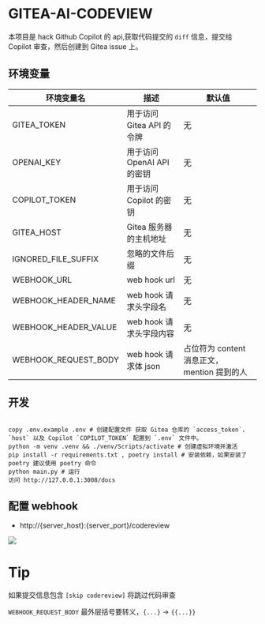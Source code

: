 # GITEA-AI-CODEVIEW

本项目是 hack Github Copilot 的 api,获取代码提交的 `diff` 信息，提交给 Copilot 审查，然后创建到 Gitea issue 上。

## 环境变量

| 环境变量名           | 描述                       | 默认值                                      |
| -------------------- | -------------------------- | ------------------------------------------- |
| GITEA_TOKEN          | 用于访问 Gitea API 的令牌  | 无                                          |
| OPENAI_KEY           | 用于访问 OpenAI API 的密钥 | 无                                          |
| COPILOT_TOKEN        | 用于访问 Copilot 的密钥    | 无                                          |
| GITEA_HOST           | Gitea 服务器的主机地址     | 无                                          |
| IGNORED_FILE_SUFFIX  | 忽略的文件后缀             | 无                                          |
| WEBHOOK_URL          | web hook url               | 无                                          |
| WEBHOOK_HEADER_NAME  | web hook 请求头字段名      | 无                                          |
| WEBHOOK_HEADER_VALUE | web hook 请求头字段内容    | 无                                          |
| WEBHOOK_REQUEST_BODY | web hook 请求体 json       | 占位符为 content 消息正文，mention 提到的人 |

## 开发

```shell

copy .env.example .env # 创建配置文件 获取 Gitea 仓库的 `access_token`， `host` 以及 Copilot `COPILOT_TOKEN` 配置到 `.env` 文件中。
python -m venv .venv && ./venv/Scripts/activate # 创建虚拟环境并激活
pip install -r requirements.txt , poetry install # 安装依赖，如果安装了 poetry 建议使用 poetry 命令
python main.py # 运行
访问 http://127.0.0.1:3008/docs

```

## 配置 webhook

-   http://{server_host}:{server_port}/codereview

![](./doc/hook.png)

# Tip

如果提交信息包含 `[skip codereview]` 将跳过代码审查

`WEBHOOK_REQUEST_BODY` 最外层括号要转义，`{...}` -> `{{...}}`
